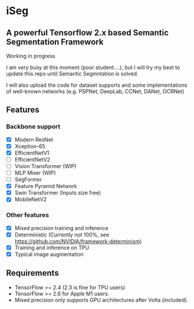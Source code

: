 # iSeg
## A powerful Tensorflow 2.x based Semantic Segmentation Framework

Working in progress

I am very busy at this moment (poor student....), but I will try my best to update this repo until Semantic Segmntation is solved.

I will also upload the code for dataset supports and some implementations of well-known networks (e.g. PSPNet, DeepLab, CCNet, DANet, OCRNet)

## Features
### Backbone support

- [x] Modern ResNet
- [x] Xception-65
- [x] EfficientNetV1
- [ ] EfficientNetV2
- [ ] Vision Transformer (WIP)
- [ ] MLP Mixer (WIP)
- [ ] SegFormer
- [x] Feature Pyramid Network
- [x] Swin Transformer (Inputs size free)
- [x] MobileNetV2

### Other features
- [x] Mixed precision training and inference
- [x] Deterministic (Currently not 100%, see https://github.com/NVIDIA/framework-determinism)
- [x] Training and inference on TPU
- [x] Typical image augmentation

## Requirements

* TensorFlow >= 2.4 (2.3 is fine for TPU users)
* TensorFlow >= 2.6 for Apple M1 users.
* Mixed precision only supports GPU architectures after Volta (included).